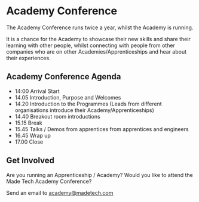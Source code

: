 # Academy Conference

The Academy Conference runs twice a year, whilst the Academy is running. 

It is a chance for the Academy to showcase their new skills and share their learning with other people, whilst connecting with people from other companies who are on other Academies/Apprenticeships and hear about their experiences. 

## Academy Conference Agenda

- 14:00 Arrival Start
- 14.05 Introduction, Purpose and Welcomes
- 14.20 Introduction to the Programmes (Leads from different organisations introduce their Academy/Apprenticeships)
- 14.40 Breakout room introductions
- 15.15 Break
- 15.45 Talks / Demos from apprentices from apprentices and engineers
- 16.45 Wrap up
- 17.00 Close

## Get Involved
Are you running an Apprenticeship / Academy? Would you like to attend the Made Tech Academy Conference?

Send an email to academy@madetech.com

 
